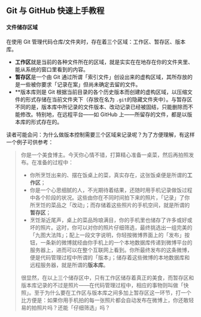 ## Git 与 GitHub 快速上手教程

#### 文件储存区域

在使用 Git 管理代码仓库/文件夹时，存在着三个区域：工作区、暂存区、版本库。

- **工作区**就是当前的各种文件所在的区域，就是实实在在地存在你的文件夹里、能从系统的窗口里看到的内容。
- **暂存区**是一个由 Git 通过所谓「索引文件」创设出来的虚构区域，其所存放的是一些被你要求「记录在案」但尚未确定去留的文件。
- **版本库则是 Git 根据当前目录的各个历史版本而创建的虚构区域，以压缩文件的形式存储在当前文件夹下（存放在名为 `.git`的隐藏文件夹中）。与暂存区不同的是，版本库中所记录的文件版本、改动记录已经被固结，只能删除而不能修改。特别地，在远程平台——如 GitHub 上——所留存的文件，都是以版本库的形式存在的。

读者可能会问：为什么做版本控制需要三个区域来记录呢？为了方便理解，有这样一个例子可供参考：

> 你是一个美食博主。今天你心情不错，打算精心准备一桌菜，然后再拍照发布。在准备的过程中：
> - 你所烹饪出来的、摆在饭桌上的菜，真实存在，这张饭桌便是所谓的**工作区**；
> - 你是一个心思细腻的人，不光期待着结果，还随时用手机记录做饭过程中各个阶段的状况。这些由你在不同时间拍下来的照片，「记录」了你所烹饪的菜品之「改动」；而存储着这些照片的手机空间，就是所谓的**暂存区**；
> - 烹饪渐近尾声，桌上的菜品玲琅满目，你的手机里也储存了许多或好或坏的照片。这时，你可以对你的照片仔细筛选，最终挑选出一组完美的「九图大法阵」；配上一段文字说明，你轻按微博界面上的「发布」按钮，一条新的微博就经由你手机上的一个本地数据库传递到微博平台的服务器上，进而可以在整个互联网上看到。你所最终发布的这条微博，便是代码管理过程中所谓的「版本」；储存着这些微博的本地数据库和远程服务器，就是所谓的**版本库**。
> 
> 很显然，在以上三个储存区中，只有工作区储存着真正的美食，而暂存区和版本库记录的不过是照片——在代码管理过程中，相应的事物则叫做「快照」。至于为什么要在工作区与版本库之间多加上暂存区这一环节，打一个比方便是：如果你用手机拍的每一张照片都会自动发布在微博上，你还敢轻易的拍照片吗？还能「仔细筛选」吗？